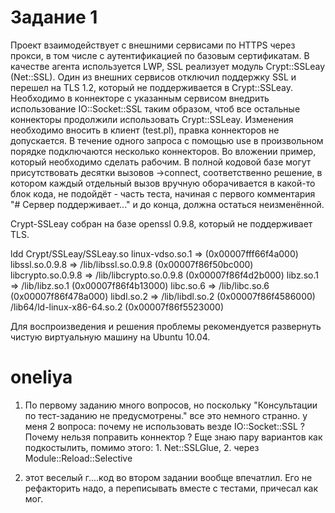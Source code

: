 # Задание 1
Проект взаимодействует с внешними сервисами по HTTPS через прокси, в том числе с аутентификацией по базовым сертификатам. В качестве агента используется LWP, SSL реализует модуль Crypt::SSLeay (Net::SSL). Один из внешних сервисов отключил поддержку SSL и перешел на TLS 1.2, который не поддерживается в Crypt::SSLeay. Необходимо в коннекторе с указанным сервисом внедрить использование IO::Socket::SSL таким образом, чтоб все остальные коннекторы продолжили использовать Crypt::SSLeay. Изменения необходимо вносить в клиент (test.pl), правка коннекторов не допускается. В течение одного запроса с помощью use в произвольном порядке подключаются несколько коннекторов. Во вложении пример, который необходимо сделать рабочим. В полной кодовой базе могут присутствовать десятки вызовов ->connect, соответственно решение, в котором каждый отдельный вызов вручную оборачивается в какой-то блок кода, не подойдёт - часть теста, начиная с первого комментария "# Сервер поддерживает..." и до конца, должна остаться неизменённой.

 Crypt-SSLeay собран на базе openssl 0.9.8, который не поддерживает TLS.

ldd Crypt/SSLeay/SSLeay.so
linux-vdso.so.1 => (0x00007fff66f4a000)
libssl.so.0.9.8 => /lib/libssl.so.0.9.8 (0x00007f86f50bc000)
libcrypto.so.0.9.8 => /lib/libcrypto.so.0.9.8 (0x00007f86f4d2b000)
libz.so.1 => /lib/libz.so.1 (0x00007f86f4b13000)
libc.so.6 => /lib/libc.so.6 (0x00007f86f478a000)
libdl.so.2 => /lib/libdl.so.2 (0x00007f86f4586000)
/lib64/ld-linux-x86-64.so.2 (0x00007f86f5523000)

Для воспроизведения и решения проблемы рекомендуется развернуть чистую виртуальную машину на Ubuntu 10.04.




# oneliya
1. По первому заданию много вопросов, но поскольку "Консультации по тест-заданию не предусмотрены."
все это немного странно.
у меня 2 вопроса: почему не использовать везде IO::Socket::SSL ?
Почему нельзя поправить коннектор ?
Еще знаю пару вариантов как подкостылить, помимо этого: 1. Net::SSLGlue, 2. через Module::Reload::Selective

2. этот веселый г....код во втором задании вообще впечатлил.
Его не рефакторить надо, а переписывать вместе с тестами,
причесал как мог.
